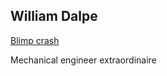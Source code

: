 ## William Dalpe
[Blimp crash](https://media3.giphy.com/media/26tk0QeicOfKpslJm/200.webp#41)

Mechanical engineer extraordinaire
